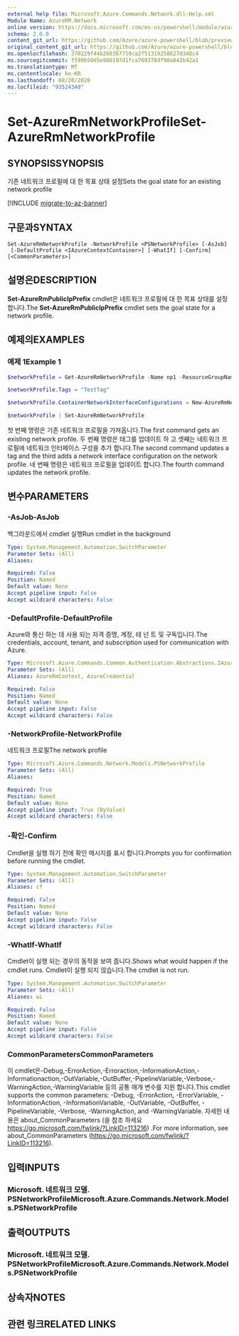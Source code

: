 ```yaml
---
external help file: Microsoft.Azure.Commands.Network.dll-Help.xml
Module Name: AzureRM.Network
online version: https://docs.microsoft.com/en-us/powershell/module/azurerm.network/set-azurermnetworkprofile
schema: 2.0.0
content_git_url: https://github.com/Azure/azure-powershell/blob/preview/src/ResourceManager/Network/Commands.Network/help/Set-AzureRmNetworkProfile.md
original_content_git_url: https://github.com/Azure/azure-powershell/blob/preview/src/ResourceManager/Network/Commands.Network/help/Set-AzureRmNetworkProfile.md
ms.openlocfilehash: 370229f44b260367759ca2f51319258627d3d8c4
ms.sourcegitcommit: f599b50d5e980197d1fca769378df90a842b42a1
ms.translationtype: MT
ms.contentlocale: ko-KR
ms.lasthandoff: 08/20/2020
ms.locfileid: "93524348"
---
```

# <span data-ttu-id="7aeea-101">Set-AzureRmNetworkProfile</span><span class="sxs-lookup"><span data-stu-id="7aeea-101">Set-AzureRmNetworkProfile</span></span>

## <span data-ttu-id="7aeea-102">SYNOPSIS</span><span class="sxs-lookup"><span data-stu-id="7aeea-102">SYNOPSIS</span></span>
<span data-ttu-id="7aeea-103">기존 네트워크 프로필에 대 한 목표 상태 설정</span><span class="sxs-lookup"><span data-stu-id="7aeea-103">Sets the goal state for an existing network profile</span></span>

[!INCLUDE [migrate-to-az-banner](../../includes/migrate-to-az-banner.md)]

## <span data-ttu-id="7aeea-104">구문과</span><span class="sxs-lookup"><span data-stu-id="7aeea-104">SYNTAX</span></span>

```
Set-AzureRmNetworkProfile -NetworkProfile <PSNetworkProfile> [-AsJob]
 [-DefaultProfile <IAzureContextContainer>] [-WhatIf] [-Confirm] [<CommonParameters>]
```

## <span data-ttu-id="7aeea-105">설명은</span><span class="sxs-lookup"><span data-stu-id="7aeea-105">DESCRIPTION</span></span>
<span data-ttu-id="7aeea-106">**Set-AzureRmPublicIpPrefix** cmdlet은 네트워크 프로필에 대 한 목표 상태를 설정 합니다.</span><span class="sxs-lookup"><span data-stu-id="7aeea-106">The **Set-AzureRmPublicIpPrefix** cmdlet sets the goal state for a network profile.</span></span>

## <span data-ttu-id="7aeea-107">예제의</span><span class="sxs-lookup"><span data-stu-id="7aeea-107">EXAMPLES</span></span>

### <span data-ttu-id="7aeea-108">예제 1</span><span class="sxs-lookup"><span data-stu-id="7aeea-108">Example 1</span></span>
```powershell
$networkProfile = Get-AzureRmNetworkProfile -Name np1 -ResourceGroupName rg1

$networkProfile.Tags = "TestTag"

$networkProfile.ContainerNetworkInterfaceConfigurations = New-AzureRmNetworkProfileContainerNicConfig -Name cnicconfig1

$networkProfile | Set-AzureRmNetworkProfile
```

<span data-ttu-id="7aeea-109">첫 번째 명령은 기존 네트워크 프로필을 가져옵니다.</span><span class="sxs-lookup"><span data-stu-id="7aeea-109">The first command gets an existing network profile.</span></span> <span data-ttu-id="7aeea-110">두 번째 명령은 태그를 업데이트 하 고 셋째는 네트워크 프로필에 네트워크 인터페이스 구성을 추가 합니다.</span><span class="sxs-lookup"><span data-stu-id="7aeea-110">The second command updates a tag and the third adds a network interface configuration on the network profile.</span></span> <span data-ttu-id="7aeea-111">네 번째 명령은 네트워크 프로필을 업데이트 합니다.</span><span class="sxs-lookup"><span data-stu-id="7aeea-111">The fourth command updates the network profile.</span></span>

## <span data-ttu-id="7aeea-112">변수</span><span class="sxs-lookup"><span data-stu-id="7aeea-112">PARAMETERS</span></span>

### <span data-ttu-id="7aeea-113">-AsJob</span><span class="sxs-lookup"><span data-stu-id="7aeea-113">-AsJob</span></span>
<span data-ttu-id="7aeea-114">백그라운드에서 cmdlet 실행</span><span class="sxs-lookup"><span data-stu-id="7aeea-114">Run cmdlet in the background</span></span>

```yaml
Type: System.Management.Automation.SwitchParameter
Parameter Sets: (All)
Aliases:

Required: False
Position: Named
Default value: None
Accept pipeline input: False
Accept wildcard characters: False
```

### <span data-ttu-id="7aeea-115">-DefaultProfile</span><span class="sxs-lookup"><span data-stu-id="7aeea-115">-DefaultProfile</span></span>
<span data-ttu-id="7aeea-116">Azure와 통신 하는 데 사용 되는 자격 증명, 계정, 테 넌 트 및 구독입니다.</span><span class="sxs-lookup"><span data-stu-id="7aeea-116">The credentials, account, tenant, and subscription used for communication with Azure.</span></span>

```yaml
Type: Microsoft.Azure.Commands.Common.Authentication.Abstractions.IAzureContextContainer
Parameter Sets: (All)
Aliases: AzureRmContext, AzureCredential

Required: False
Position: Named
Default value: None
Accept pipeline input: False
Accept wildcard characters: False
```

### <span data-ttu-id="7aeea-117">-NetworkProfile</span><span class="sxs-lookup"><span data-stu-id="7aeea-117">-NetworkProfile</span></span>
<span data-ttu-id="7aeea-118">네트워크 프로필</span><span class="sxs-lookup"><span data-stu-id="7aeea-118">The network profile</span></span>

```yaml
Type: Microsoft.Azure.Commands.Network.Models.PSNetworkProfile
Parameter Sets: (All)
Aliases:

Required: True
Position: Named
Default value: None
Accept pipeline input: True (ByValue)
Accept wildcard characters: False
```

### <span data-ttu-id="7aeea-119">-확인</span><span class="sxs-lookup"><span data-stu-id="7aeea-119">-Confirm</span></span>
<span data-ttu-id="7aeea-120">Cmdlet을 실행 하기 전에 확인 메시지를 표시 합니다.</span><span class="sxs-lookup"><span data-stu-id="7aeea-120">Prompts you for confirmation before running the cmdlet.</span></span>

```yaml
Type: System.Management.Automation.SwitchParameter
Parameter Sets: (All)
Aliases: cf

Required: False
Position: Named
Default value: None
Accept pipeline input: False
Accept wildcard characters: False
```

### <span data-ttu-id="7aeea-121">-WhatIf</span><span class="sxs-lookup"><span data-stu-id="7aeea-121">-WhatIf</span></span>
<span data-ttu-id="7aeea-122">Cmdlet이 실행 되는 경우의 동작을 보여 줍니다.</span><span class="sxs-lookup"><span data-stu-id="7aeea-122">Shows what would happen if the cmdlet runs.</span></span>
<span data-ttu-id="7aeea-123">Cmdlet이 실행 되지 않습니다.</span><span class="sxs-lookup"><span data-stu-id="7aeea-123">The cmdlet is not run.</span></span>

```yaml
Type: System.Management.Automation.SwitchParameter
Parameter Sets: (All)
Aliases: wi

Required: False
Position: Named
Default value: None
Accept pipeline input: False
Accept wildcard characters: False
```

### <span data-ttu-id="7aeea-124">CommonParameters</span><span class="sxs-lookup"><span data-stu-id="7aeea-124">CommonParameters</span></span>
<span data-ttu-id="7aeea-125">이 cmdlet은-Debug,-ErrorAction,-Erroraction,-InformationAction,-Informationaction,-OutVariable,-OutBuffer,-PipelineVariable,-Verbose,-WarningAction,-WarningVariable 등의 공통 매개 변수를 지원 합니다.</span><span class="sxs-lookup"><span data-stu-id="7aeea-125">This cmdlet supports the common parameters: -Debug, -ErrorAction, -ErrorVariable, -InformationAction, -InformationVariable, -OutVariable, -OutBuffer, -PipelineVariable, -Verbose, -WarningAction, and -WarningVariable.</span></span> <span data-ttu-id="7aeea-126">자세한 내용은 about_CommonParameters (을 참조 하세요 https://go.microsoft.com/fwlink/?LinkID=113216) .</span><span class="sxs-lookup"><span data-stu-id="7aeea-126">For more information, see about_CommonParameters (https://go.microsoft.com/fwlink/?LinkID=113216).</span></span>

## <span data-ttu-id="7aeea-127">입력</span><span class="sxs-lookup"><span data-stu-id="7aeea-127">INPUTS</span></span>

### <span data-ttu-id="7aeea-128">Microsoft. 네트워크 모델. PSNetworkProfile</span><span class="sxs-lookup"><span data-stu-id="7aeea-128">Microsoft.Azure.Commands.Network.Models.PSNetworkProfile</span></span>

## <span data-ttu-id="7aeea-129">출력</span><span class="sxs-lookup"><span data-stu-id="7aeea-129">OUTPUTS</span></span>

### <span data-ttu-id="7aeea-130">Microsoft. 네트워크 모델. PSNetworkProfile</span><span class="sxs-lookup"><span data-stu-id="7aeea-130">Microsoft.Azure.Commands.Network.Models.PSNetworkProfile</span></span>

## <span data-ttu-id="7aeea-131">상속자</span><span class="sxs-lookup"><span data-stu-id="7aeea-131">NOTES</span></span>

## <span data-ttu-id="7aeea-132">관련 링크</span><span class="sxs-lookup"><span data-stu-id="7aeea-132">RELATED LINKS</span></span>
